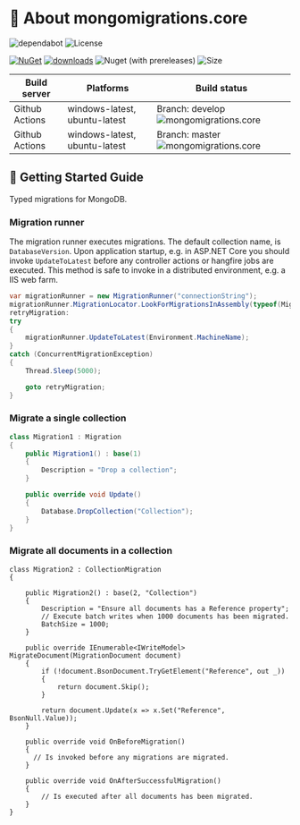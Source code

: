 # 📖 About mongomigrations.core

![dependabot](https://api.dependabot.com/badges/status?host=github&repo=fintermobilityas/mongomigrations.core) ![License](https://img.shields.io/github/license/fintermobilityas/mongomigrations.core.svg)

[![NuGet](https://img.shields.io/nuget/v/mongomigrations.core.svg)](https://www.nuget.org/packages/mongomigrations.core) [![downloads](https://img.shields.io/nuget/dt/mongomigrations.core)](https://www.nuget.org/packages/mongomigrations.core) ![Nuget (with prereleases)](https://img.shields.io/nuget/vpre/mongomigrations.core) ![Size](https://img.shields.io/github/repo-size/fintermobilityas/mongomigrations.core.svg) 

| Build server | Platforms | Build status |
|--------------|----------|--------------|
| Github Actions | windows-latest, ubuntu-latest | Branch: develop ![mongomigrations.core](https://github.com/fintermobilityas/mongomigrations.core/workflows/mongomigrations.core/badge.svg?branch=develop) |
| Github Actions | windows-latest, ubuntu-latest | Branch: master ![mongomigrations.core](https://github.com/fintermobilityas/mongomigrations.core/workflows/mongomigrations.core/badge.svg?branch=master) |

## 🚀 Getting Started Guide

Typed migrations for MongoDB. 

### Migration runner

The migration runner executes migrations. The default collection name, is `DatabaseVersion`. Upon application startup, e.g. in ASP.NET Core you should invoke `UpdateToLatest` before any controller actions or hangfire jobs are executed. This method is safe to invoke in a distributed environment, e.g. a IIS web farm. 

```csharp
var migrationRunner = new MigrationRunner("connectionString");
migrationRunner.MigrationLocator.LookForMigrationsInAssembly(typeof(Migration1).Assembly);
retryMigration:
try
{
    migrationRunner.UpdateToLatest(Environment.MachineName);
}
catch (ConcurrentMigrationException)
{
    Thread.Sleep(5000);

    goto retryMigration;
}
```

### Migrate a single collection

```csharp
class Migration1 : Migration
{
    public Migration1() : base(1)
    {
        Description = "Drop a collection";
    }

    public override void Update()
    {
        Database.DropCollection("Collection");
    }
}
```

### Migrate all documents in a collection

```
class Migration2 : CollectionMigration
{

    public Migration2() : base(2, "Collection")
    {
        Description = "Ensure all documents has a Reference property";
        // Execute batch writes when 1000 documents has been migrated.
        BatchSize = 1000;
    }

    public override IEnumerable<IWriteModel> MigrateDocument(MigrationDocument document)
    {
        if (!document.BsonDocument.TryGetElement("Reference", out _))
        {
            return document.Skip();
        }
      
        return document.Update(x => x.Set("Reference", BsonNull.Value));
    }

    public override void OnBeforeMigration()
    {
      // Is invoked before any migrations are migrated.
    }

    public override void OnAfterSuccessfulMigration()
    {
        // Is executed after all documents has been migrated.
    }
}
```
